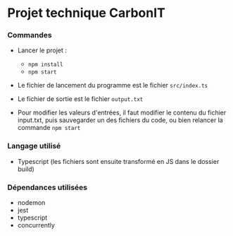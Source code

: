 # Projet technique CarbonIT

### Commandes

* Lancer le projet :
    * `npm install`
    * `npm start`
  
* Le fichier de lancement du programme est le fichier `src/index.ts`
* Le fichier de sortie est le fichier `output.txt`
* Pour modifier les valeurs d'entrées, il faut modifier le contenu du fichier input.txt, puis sauvegarder un des fichiers du code, ou bien relancer la commande `npm start`

### Langage utilisé

* Typescript (les fichiers sont ensuite transformé en JS dans le dossier build)


### Dépendances utilisées
* nodemon
* jest
* typescript
* concurrently